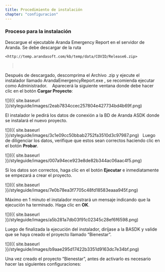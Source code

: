```yaml
---
title: Procedimiento de instalación
chapter: "configuracion"
---
```


### Proceso para la instalación

Descargue el ejecutable Aranda Emergency Report en el servidor de Aranda.
Se debe descargar de la ruta

    <http://temp.arandasoft.com/kb/temp/data/COVID/Release6.zip>  

>    

Después de descargado, descomprima el Archivo .zip y ejecute el instalador llamado ArandaEmergencyReport.exe , se recomienda ejecutar como Administrador. 
 
Aparecerá la siguiente ventana donde debe hacer clic en el botón **Cargar Proyecto**:

![]({{ site.baseurl }}/styleguide/images/2eab7834ccec257804e427734bd4b69f.png)

El instalador le pedirá los datos de conexión a la BD de Aranda ASDK donde se instalará el nuevo proyecto. 

![]({{ site.baseurl }}/styleguide/images/3c1e09cc50bbab2752fa3510d3c97987.png)
  
Luego de diligenciar los datos, verifique que estos sean correctos haciendo clic en el botón **Probar**. 

![]({{ site.baseurl }}/styleguide/images/007a94ece923e8de82b344ac06aac4f5.png)

Si los datos son correctos, haga clic en el botón **Ejecutar** e inmediatamente se empezará a crear el proyecto.

![]({{ site.baseurl }}/styleguide/images/7e0b78ea3f7705c48fd18583eaaa945f.png)

 Máximo en 1 minuto el instalador mostrará un mensaje indicando que la
ejecución ha terminado. Haga clic en **OK**. 

![]({{ site.baseurl }}/styleguide/images/a5b281a7db03f91c02345c28ef6f6598.png)

Luego de finalizada la ejecución del instalador, diríjase a la BASDK y valide que se haya creado el proyecto llamado “Bienestar”.

![]({{ site.baseurl }}/styleguide/images/b9aae295d17422b3351d9163dc7e34bf.png)

Una vez creado el proyecto “Bienestar”, antes de activarlo es necesario hacer las siguientes configuraciones: 
